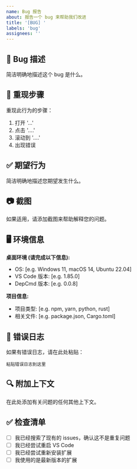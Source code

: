 ```yaml
---
name: Bug 报告
about: 报告一个 bug 来帮助我们改进
title: '[BUG] '
labels: 'bug'
assignees: ''
---
```


## 🐛 Bug 描述

简洁明确地描述这个 bug 是什么。

## 🔄 重现步骤

重现此行为的步骤：

1. 打开 '...'
2. 点击 '....'
3. 滚动到 '....'
4. 出现错误

## ✅ 期望行为

简洁明确地描述您期望发生什么。

## 📷 截图

如果适用，请添加截图来帮助解释您的问题。

## 🖥️ 环境信息

**桌面环境 (请完成以下信息):**
- OS: [e.g. Windows 11, macOS 14, Ubuntu 22.04]
- VS Code 版本: [e.g. 1.85.0]
- DepCmd 版本: [e.g. 0.0.8]

**项目信息:**
- 项目类型: [e.g. npm, yarn, python, rust]
- 相关文件: [e.g. package.json, Cargo.toml]

## 📝 错误日志

如果有错误日志，请在此处粘贴：

```
粘贴错误日志到这里
```

## 🔍 附加上下文

在此处添加有关问题的任何其他上下文。

## ✅ 检查清单

- [ ] 我已经搜索了现有的 issues，确认这不是重复问题
- [ ] 我已经尝试重启 VS Code
- [ ] 我已经尝试重新安装扩展
- [ ] 我使用的是最新版本的扩展

